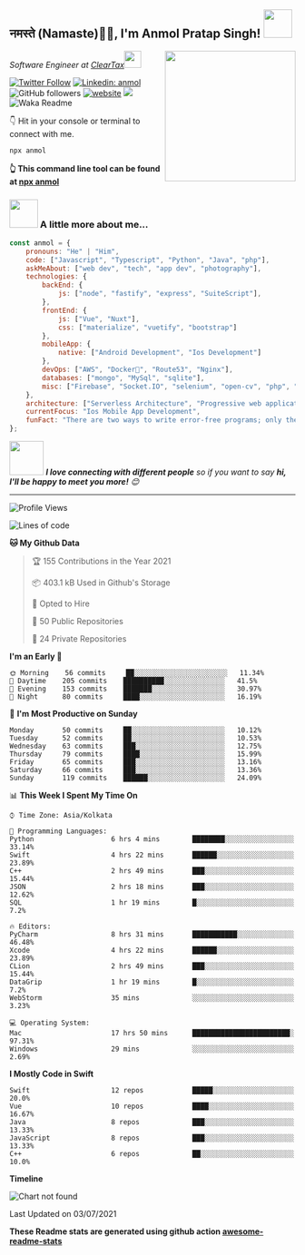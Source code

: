 <h2>नमस्ते (Namaste)🙏🏻, I'm Anmol Pratap Singh! <img src="https://media.giphy.com/media/12oufCB0MyZ1Go/giphy.gif" width="50"></h2>
<img align='right' src="https://media.giphy.com/media/M9gbBd9nbDrOTu1Mqx/giphy.gif" width="230">
<p><em>Software Engineer at <a href="http://www.cleartax.in">ClearTax</a><img src="https://media.giphy.com/media/WUlplcMpOCEmTGBtBW/giphy.gif" width="30"> 
</em></p>

[![Twitter Follow](https://img.shields.io/twitter/follow/misteranmol?label=Follow)](https://twitter.com/intent/follow?screen_name=misteranmol)
[![Linkedin: anmol](https://img.shields.io/badge/-anmol-blue?style=flat-square&logo=Linkedin&logoColor=white&link=https://www.linkedin.com/in/anmol-p-singh/)](https://www.linkedin.com/in/anmol-p-singh/)
![GitHub followers](https://img.shields.io/github/followers/anmol098?label=Follow&style=social)
[![website](https://img.shields.io/badge/Website-46a2f1.svg?&style=flat-square&logo=Google-Chrome&logoColor=white&link=https://anmolsingh.me/)](https://anmolsingh.me/)
![](https://visitor-badge.glitch.me/badge?page_id=anmol098.anmol098)
![Waka Readme](https://github.com/anmol098/anmol098/workflows/Waka%20Readme/badge.svg)

👇 Hit in your console or terminal to connect with me.

```bash
npx anmol
```
**👆 This command line tool can be found at [npx anmol](https://github.com/anmol098/npx_card)**

### <img src="https://media.giphy.com/media/VgCDAzcKvsR6OM0uWg/giphy.gif" width="50"> A little more about me...  

```javascript
const anmol = {
    pronouns: "He" | "Him",
    code: ["Javascript", "Typescript", "Python", "Java", "php"],
    askMeAbout: ["web dev", "tech", "app dev", "photography"],
    technologies: {
        backEnd: {
            js: ["node", "fastify", "express", "SuiteScript"],
        },
        frontEnd: {
            js: ["Vue", "Nuxt"],
            css: ["materialize", "vuetify", "bootstrap"]
        },
        mobileApp: {
            native: ["Android Development", "Ios Development"]
        },
        devOps: ["AWS", "Docker🐳", "Route53", "Nginx"],
        databases: ["mongo", "MySql", "sqlite"],
        misc: ["Firebase", "Socket.IO", "selenium", "open-cv", "php", "SuiteApp"]
    },
    architecture: ["Serverless Architecture", "Progressive web applications", "Single page applications"],
    currentFocus: "Ios Mobile App Development",
    funFact: "There are two ways to write error-free programs; only the third one works"
};
```

<img src="https://media.giphy.com/media/LnQjpWaON8nhr21vNW/giphy.gif" width="60"> <em><b>I love connecting with different people</b> so if you want to say <b>hi, I'll be happy to meet you more!</b> 😊</em>

---
<!--START_SECTION:waka-->
![Profile Views](http://img.shields.io/badge/Profile%20Views-736-blue)

![Lines of code](https://img.shields.io/badge/From%20Hello%20World%20I%27ve%20Written-1.5%20million%20lines%20of%20code-blue)

**🐱 My Github Data** 

> 🏆 155 Contributions in the Year 2021
 > 
> 📦 403.1 kB Used in Github's Storage 
 > 
> 💼 Opted to Hire
 > 
> 📜 50 Public Repositories 
 > 
> 🔑 24 Private Repositories  
 > 
**I'm an Early 🐤** 

```text
🌞 Morning    56 commits     ██░░░░░░░░░░░░░░░░░░░░░░░   11.34% 
🌆 Daytime    205 commits    ██████████░░░░░░░░░░░░░░░   41.5% 
🌃 Evening    153 commits    ███████░░░░░░░░░░░░░░░░░░   30.97% 
🌙 Night      80 commits     ████░░░░░░░░░░░░░░░░░░░░░   16.19%

```
📅 **I'm Most Productive on Sunday** 

```text
Monday       50 commits     ██░░░░░░░░░░░░░░░░░░░░░░░   10.12% 
Tuesday      52 commits     ██░░░░░░░░░░░░░░░░░░░░░░░   10.53% 
Wednesday    63 commits     ███░░░░░░░░░░░░░░░░░░░░░░   12.75% 
Thursday     79 commits     ████░░░░░░░░░░░░░░░░░░░░░   15.99% 
Friday       65 commits     ███░░░░░░░░░░░░░░░░░░░░░░   13.16% 
Saturday     66 commits     ███░░░░░░░░░░░░░░░░░░░░░░   13.36% 
Sunday       119 commits    ██████░░░░░░░░░░░░░░░░░░░   24.09%

```


📊 **This Week I Spent My Time On** 

```text
⌚︎ Time Zone: Asia/Kolkata

💬 Programming Languages: 
Python                   6 hrs 4 mins        ████████░░░░░░░░░░░░░░░░░   33.14% 
Swift                    4 hrs 22 mins       ██████░░░░░░░░░░░░░░░░░░░   23.89% 
C++                      2 hrs 49 mins       ███░░░░░░░░░░░░░░░░░░░░░░   15.44% 
JSON                     2 hrs 18 mins       ███░░░░░░░░░░░░░░░░░░░░░░   12.62% 
SQL                      1 hr 19 mins        █░░░░░░░░░░░░░░░░░░░░░░░░   7.2%

🔥 Editors: 
PyCharm                  8 hrs 31 mins       ███████████░░░░░░░░░░░░░░   46.48% 
Xcode                    4 hrs 22 mins       ██████░░░░░░░░░░░░░░░░░░░   23.89% 
CLion                    2 hrs 49 mins       ███░░░░░░░░░░░░░░░░░░░░░░   15.44% 
DataGrip                 1 hr 19 mins        █░░░░░░░░░░░░░░░░░░░░░░░░   7.2% 
WebStorm                 35 mins             ░░░░░░░░░░░░░░░░░░░░░░░░░   3.23%

💻 Operating System: 
Mac                      17 hrs 50 mins      ████████████████████████░   97.31% 
Windows                  29 mins             ░░░░░░░░░░░░░░░░░░░░░░░░░   2.69%

```

**I Mostly Code in Swift** 

```text
Swift                    12 repos            █████░░░░░░░░░░░░░░░░░░░░   20.0% 
Vue                      10 repos            ████░░░░░░░░░░░░░░░░░░░░░   16.67% 
Java                     8 repos             ███░░░░░░░░░░░░░░░░░░░░░░   13.33% 
JavaScript               8 repos             ███░░░░░░░░░░░░░░░░░░░░░░   13.33% 
C++                      6 repos             ██░░░░░░░░░░░░░░░░░░░░░░░   10.0%

```


**Timeline**

![Chart not found](https://raw.githubusercontent.com/anmol098/anmol098/master/charts/bar_graph.png) 


 Last Updated on 03/07/2021
<!--END_SECTION:waka-->

**These Readme stats are generated using github action [awesome-readme-stats](https://github.com/anmol098/waka-readme-stats)**

